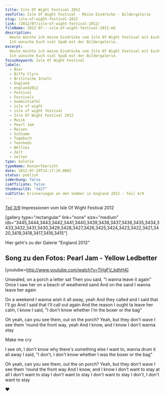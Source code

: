 ```yaml
---
title: Isle Of Wight Festival 2012
seoTitle: Isle Of Wight Festival - Meine Eindrücke - Bildergalerie
slug: isle-of-wight-festival-2012
link: /2012/07/isle-of-wight-festival-2012/
fileName: 2012-07---isle-of-wight-festival-2012.md
description:
  Heute möchte ich meine Eindrücke vom Isle Of Wight Festival mit Euch teilen.
  Ich wünsche Euch viel Spaß mit der Bildergalerie.
excerpt:
  Heute möchte ich meine Eindrücke vom Isle Of Wight Festival mit Euch teilen.
  Ich wünsche Euch viel Spaß mit der Bildergalerie.
focusKeyword: Isle Of Wight Festival
labels:
  - Bier
  - Biffy Clyro
  - Brititsche Inseln
  - England
  - england2012
  - Festival
  - Festivals
  - Gummistiefel
  - isle of wight
  - isle of wight festival
  - Isle Of Wight Festival 2012
  - Musik
  - Pearl Jam
  - Reisen
  - Schlamm
  - Tagebuch
  - Tensheds
  - Wellies
  - Zelt
  - zelten
type: Galerie
typeName: Konzertbericht
date: 2012-07-29T14:17:29.000Z
status: publish
isWerbung: false
isAffiliate: false
thumbnailId: "3427"
subTitle: Erinnerungen an den Sommer in England 2012 - Teil 4/9
---
```


[Teil 3/9](/2012/07/glastonbury/) Impressionen vom Isle Of Wight Festival 2012

[gallery type="rectangular" link="none" size="medium"
ids="3445,3444,3443,3442,3441,3440,3439,3438,3437,3436,3435,3434,3433,3432,3431,3430,3429,3428,3427,3426,3425,3424,3423,3422,3421,3420,3419,3418,3417,3416,3415"]

Hier geht's zu [](/2012/07/schnappschuss/) der Galerie "England 2012"

## Song zu den Fotos: Pearl Jam - Yellow Ledbetter

[youtube=http://www.youtube.com/watch?v=THgFV_kdhH4]

Unsealed, on a porch a letter sat Then you said, "I wanna leave it again" Once I
saw her on a beach of weathered sand And on the sand I wanna leave her again

On a weekend I wanna wish it all away, yeah And they called and I said that I'll
go And I said that I'll call out again And the reason I ought ta leave her calm,
I know I said, "I don't know whether I'm the boxer or the bag"

Oh yeah, can you see them, out on the porch? Yeah, but they don't wave I see
them 'round the front way, yeah And I know, and I know I don't wanna stay

Make me cry

I see oh, I don't know why there's something else I want to, wanna drum it all
away I said, "I don't, I don't know whether I was the boxer or the bag"

Oh yeah, can you see them, out the on porch? Yeah, but they don't wave I see
them 'round the front way And I know, and I know I don't want to stay at all I
don't want to stay I don't want to stay I don't want to stay I don't, I don't
want to stay

♥

[](/2015/03/die-ultimative-vegane-festivalliste)
